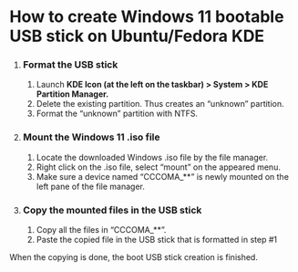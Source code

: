 # **How to create Windows 11 bootable USB stick on Ubuntu/Fedora KDE**

1. ### **Format the USB stick**

   1. Launch **KDE Icon (at the left on the taskbar) \> System \> KDE Partition Manager.**  
   2. Delete the existing partition. Thus creates an “unknown” partition.  
   3. Format the “unknown” partition with NTFS.

2. ### **Mount the Windows 11 .iso file**

   1. Locate the downloaded Windows .iso file by the file manager.  
   2. Right click on the .iso file, select “mount” on the appeared menu.  
   3. Make sure a device named “CCCOMA\_\*\*” is newly mounted on the left pane of the file manager.

3. ### **Copy the mounted files in the USB stick**

   1. Copy all the files in “CCCOMA\_\*\*”.  
   2. Paste the copied file in the USB stick that is formatted in step \#1

When the copying is done, the boot USB stick creation is finished.
